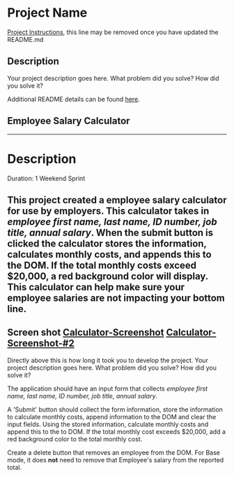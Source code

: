 # Project Name

[Project Instructions](./INSTRUCTIONS.md), this line may be removed once you have updated the README.md

## Description

Your project description goes here. What problem did you solve? How did you solve it?

Additional README details can be found [here](https://github.com/PrimeAcademy/github-finalization-assignment).

## Employee Salary Calculator
---

# Description

Duration: 1 Weekend Sprint

This project created a employee salary calculator for use by employers.  This calculator takes in _employee first name, last name, ID number, job title, annual salary_.  When the submit button is clicked the calculator stores the  information, calculates monthly costs, and appends this to the DOM.  If the total monthly costs exceed $20,000, a red background color will display.  This calculator can help make sure your employee salaries are not impacting your bottom line.
---
Screen shot
[Calculator-Screenshot](salary-calculator-screenshot.png)
[Calculator-Screenshot-#2](screenshot-2.png)
---



Directly above this is how long it took you to develop the project. Your project description goes here. What problem did you solve? How did you solve it?

The application should have an input form that collects _employee first name, last name, ID number, job title, annual salary_.

A 'Submit' button should collect the form information, store the information to calculate monthly costs, append information to the DOM and clear the input fields. Using the stored information, calculate monthly costs and append this to the to DOM. If the total monthly cost exceeds $20,000, add a red background color to the total monthly cost.

Create a delete button that removes an employee from the DOM. For Base mode, it does **not** need to remove that Employee's salary from the reported total.